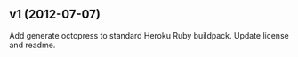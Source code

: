 ## v1 (2012-07-07)

Add generate octopress to standard Heroku Ruby buildpack. Update license and readme.

